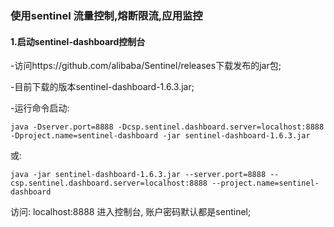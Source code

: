 ### 使用sentinel 流量控制,熔断限流,应用监控


#### 1.启动sentinel-dashboard控制台

-访问https://github.com/alibaba/Sentinel/releases下载发布的jar包;

-目前下载的版本sentinel-dashboard-1.6.3.jar;

-运行命令启动:
```
java -Dserver.port=8888 -Dcsp.sentinel.dashboard.server=localhost:8888 -Dproject.name=sentinel-dashboard -jar sentinel-dashboard-1.6.3.jar
```
或:
```
java -jar sentinel-dashboard-1.6.3.jar --server.port=8888 --csp.sentinel.dashboard.server=localhost:8888 --project.name=sentinel-dashboard 
```

访问: localhost:8888 进入控制台, 账户密码默认都是sentinel;
